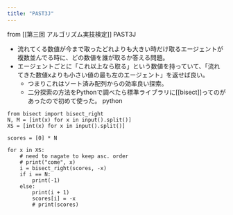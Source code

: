 ```yaml
---
title: "PAST3J"
---
```


from [[第三回 アルゴリズム実技検定]]
PAST3J
- 流れてくる数値が今まで取ったどれよりも大きい時だけ取るエージェントが複数並んでる時に、どの数値を誰が取るか答える問題。
- エージェントごとに「これ以上なら取る」という数値を持っていて、「流れてきた数値xよりも小さい値の最も左のエージェント」を返せば良い。
    - つまりこれはソート済み配列からの効率良い探索。
    - 二分探索の方法をPythonで調べたら標準ライブラリに[[bisect]]ってのがあったので初めて使った。
python

```
from bisect import bisect_right
N, M = [int(x) for x in input().split()]
XS = [int(x) for x in input().split()]

scores = [0] * N

for x in XS:
    # need to nagate to keep asc. order
    # print("come", x)
    i = bisect_right(scores, -x)
    if i == N:
        print(-1)
    else:
        print(i + 1)
        scores[i] = -x
        # print(scores)
```

